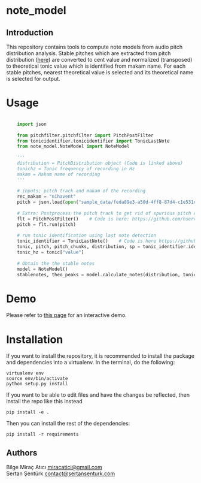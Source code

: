 note_model
==========

Introduction
------------
This repository contains tools to compute note models from audio pitch distribution analysis. Stable pitches which are extracted from pitch distribution ([here](https://github.com/hsercanatli/tonicidentifier_makam/blob/master/tonicidentifier/PitchDistribution.py)) are converted to cent value and normalized (transposed) to theoretical tonic value which is identified from makam name. For each stable pitches, nearest theoretical value is selected and its theoretical name is selected for output. 

Usage
=====
```python

    import json
    
    from pitchfilter.pitchfilter import PitchPostFilter
    from tonicidentifier.tonicidentifier import TonicLastNote
    from note_model.NoteModel import NoteModel
    
    '''
    distribution = PitchDistribution object (Code is linked above)
    tonichz = Tonic frequency of recording in Hz
    makam = Makam name of recording
    '''
    
    # inputs; pitch track and makam of the recording
    rec_makam = "nihavent"  
    pitch = json.load(open("sample_data/feda89e3-a50d-4ff8-87d4-c1e531cc1233.json", 'r'))['pitch']
    
    # Extra: Postprocess the pitch track to get rid of spurious pitch estimations and correct octave errors
    flt = PitchPostFilter()    # Code is here: https://github.com/hsercanatli/pitch-post-filter
    pitch = flt.run(pitch)
    
    # run tonic identification using last note detection
    tonic_identifier = TonicLastNote()    # Code is here https://github.com/hsercanatli/tonicidentifier_makam
    tonic, pitch, pitch_chunks, distribution, sp = tonic_identifier.identify(pitch)
    tonic_hz = tonic["value"]
    
    # Obtain the the stable notes
    model = NoteModel()
    stablenotes, theo_peaks = model.calculate_notes(distribution, tonic_hz, rec_makam)
```

Demo
====
Please refer to [this page](https://github.com/miracatici/note_model/blob/master/demo.ipynb) for an interactive demo.


Installation
============
If you want to install the repository, it is recommended to install the package and dependencies into a virtualenv. In the terminal, do the following:

    virtualenv env
    source env/bin/activate
    python setup.py install

If you want to be able to edit files and have the changes be reflected, then install the repo like this instead

    pip install -e .

Then you can install the rest of the dependencies:

    pip install -r requirements
    
Authors
-------
Bilge Miraç Atıcı	miracatici@gmail.com  
Sertan Şentürk		contact@sertansenturk.com
